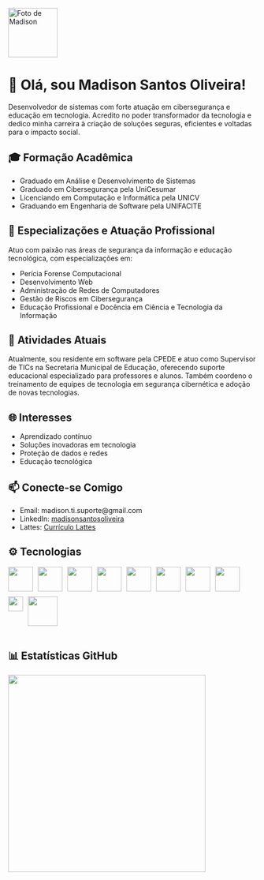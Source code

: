 <div>
<p>
  <img src="https://github.com/user-attachments/assets/677d9d45-5c78-4a9a-a95f-2034cdc50617" width="100px" height="100px" alt="Foto de Madison" />
   </p>

<div>
  <h1>👋 Olá, sou Madison Santos Oliveira!</h1> 

  <p>
    Desenvolvedor de sistemas com forte atuação em cibersegurança e educação em tecnologia. Acredito no poder transformador da tecnologia e dedico minha carreira à criação de soluções seguras, eficientes e voltadas para o impacto social.
  </p>

  <h2>🎓 Formação Acadêmica</h2>
  <ul>
    <li>Graduado em Análise e Desenvolvimento de Sistemas</li>
    <li>Graduado em Cibersegurança pela UniCesumar</li>
    <li>Licenciando em Computação e Informática pela UNICV</li>
    <li>Graduando em Engenharia de Software pela UNIFACITE</li>
  </ul>

  <h2>🔐 Especializações e Atuação Profissional</h2>
  <p>
    Atuo com paixão nas áreas de segurança da informação e educação tecnológica, com especializações em:
  </p>
  <ul>
    <li>Perícia Forense Computacional</li>
    <li>Desenvolvimento Web</li>
    <li>Administração de Redes de Computadores</li>
    <li>Gestão de Riscos em Cibersegurança</li>
    <li>Educação Profissional e Docência em Ciência e Tecnologia da Informação</li>
  </ul>

  <h2>💼 Atividades Atuais</h2>
  <p>
    Atualmente, sou residente em software pela CPEDE e atuo como Supervisor de TICs na Secretaria Municipal de Educação, oferecendo suporte educacional especializado para professores e alunos. Também coordeno o treinamento de equipes de tecnologia em segurança cibernética e adoção de novas tecnologias.
  </p>

  <h2>🌐 Interesses</h2>
  <ul>
    <li>Aprendizado contínuo</li>
    <li>Soluções inovadoras em tecnologia</li>
    <li>Proteção de dados e redes</li>
    <li>Educação tecnológica</li>
  </ul>

  <h2>📫 Conecte-se Comigo</h2>
  <ul>
    <li>Email: madison.ti.suporte@gmail.com</li>
    <li>LinkedIn: <a href="https://www.linkedin.com/in/madisonsantosoliveira" target="_blank">madisonsantosoliveira</a></li>
    <li>Lattes: <a href="https://lattes.cnpq.br/6952677118231235" target="_blank">Currículo Lattes</a></li>
  </ul>

  <h2>⚙️ Tecnologias</h2>
  <div style="display: flex; gap: 10px; flex-wrap: wrap;">
    <img src="https://github.com/user-attachments/assets/1587267a-da9f-4fbb-a2fd-daf5b8099114" width="50px" />
    <img src="https://github.com/user-attachments/assets/9729b044-712e-4f5a-a016-3158673b36ea" width="50px" />
    <img src="https://github.com/user-attachments/assets/f86002c5-2d82-427e-a330-b16579de8c14" width="50px" />
    <img src="https://github.com/user-attachments/assets/d31ccf4f-9457-4451-bd07-301b9ebcf65e" width="50px" />
    <img src="https://github.com/user-attachments/assets/7f380990-0a5e-436d-bf1f-0b9a7a99ad69" width="50px" />
    <img src="https://github.com/user-attachments/assets/8193483f-a045-41f4-9403-18205450691c" width="50px" />
    <img src="https://github.com/user-attachments/assets/d5cd87e6-9c4a-4201-b606-39949b24bea7" width="50px" />
    <img src="https://github.com/user-attachments/assets/c418642e-8582-4a54-8185-832ceb5bb866" width="50px" />
    <img src="https://github.com/user-attachments/assets/869f748e-103b-4a6b-a3d3-933fc193b5f4" width="30px" />
    <img src="https://github.com/user-attachments/assets/d25ef66a-f5f5-4124-8adf-59ea83503eb6" width="60px" />
  </div>

  <br />

  <h2>📊 Estatísticas GitHub</h2>
  <div>
    <img src="https://github-readme-stats.vercel.app/api?username=madisonti&show_icons=true&theme=radical" width="400px" />
  </div>
</div>


 

